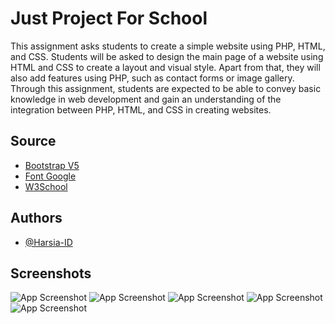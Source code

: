 # Just Project For School
This assignment asks students to create a simple website using PHP, HTML, and CSS. Students will be asked to design the main page of a website using HTML and CSS to create a layout and visual style. Apart from that, they will also add features using PHP, such as contact forms or image gallery. Through this assignment, students are expected to be able to convey basic knowledge in web development and gain an understanding of the integration between PHP, HTML, and CSS in creating websites.
## Source

 - [Bootstrap V5](https://getbootstrap.com/docs/5.3/getting-started/introduction/)
 - [Font Google](https://fonts.googleapis.com/)
 - [W3School](https://w3schools.com/)

## Authors

- [@Harsia-ID](https://github.com/Harsia-ID)

## Screenshots

![App Screenshot]([https://raw.githubusercontent.com/Harsia-ID/web-sch/main/s1.png](https://raw.githubusercontent.com/Harsia-ID/web-sch/main/s1.png))
![App Screenshot]([https://raw.githubusercontent.com/Harsia-ID/web-sch/main/s2.png](https://raw.githubusercontent.com/Harsia-ID/web-sch/main/s2.png))
![App Screenshot]([https://raw.githubusercontent.com/Harsia-ID/web-sch/main/s3.png](https://raw.githubusercontent.com/Harsia-ID/web-sch/main/s3.png))
![App Screenshot]([https://raw.githubusercontent.com/Harsia-ID/web-sch/main/s4.png](https://raw.githubusercontent.com/Harsia-ID/web-sch/main/s4.png))
![App Screenshot]([https://raw.githubusercontent.com/Harsia-ID/web-sch/main/s5.png](https://raw.githubusercontent.com/Harsia-ID/web-sch/main/s5.png))
